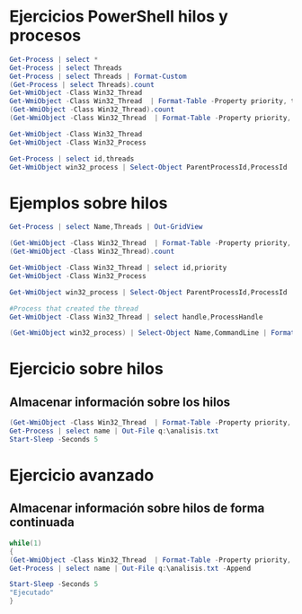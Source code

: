 # Ejercicios PowerShell hilos y procesos

```PowerShell
Get-Process | select *
Get-Process | select Threads
Get-Process | select Threads | Format-Custom
(Get-Process | select Threads).count
Get-WmiObject -Class Win32_Thread
Get-WmiObject -Class Win32_Thread  | Format-Table -Property priority, thread*, User*Time, kernel*Time 
(Get-WmiObject -Class Win32_Thread).count
(Get-WmiObject -Class Win32_Thread  | Format-Table -Property priority, thread*, User*Time, kernel*Time).count
```

```PowerShell
Get-WmiObject -Class Win32_Thread
Get-WmiObject -Class Win32_Process
```

```PowerShell
Get-Process | select id,threads
Get-WmiObject win32_process | Select-Object ParentProcessId,ProcessId
```
# Ejemplos sobre hilos

```PowerShell
Get-Process | select Name,Threads | Out-GridView

(Get-WmiObject -Class Win32_Thread  | Format-Table -Property priority, thread*, User*Time, kernel*Time ).count
(Get-WmiObject -Class Win32_Thread).count

Get-WmiObject -Class Win32_Thread | select id,priority
Get-WmiObject -Class Win32_Process

Get-WmiObject win32_process | Select-Object ParentProcessId,ProcessId

#Process that created the thread
Get-WmiObject -Class Win32_Thread | select handle,ProcessHandle

(Get-WmiObject win32_process) | Select-Object Name,CommandLine | Format-Custom
```

# Ejercicio sobre hilos

## Almacenar información sobre los hilos
```PowerShell
(Get-WmiObject -Class Win32_Thread  | Format-Table -Property priority, thread*, User*Time, kernel*Time ).count | Out-File q:\analisis.txt
Get-Process | select name | Out-File q:\analisis.txt
Start-Sleep -Seconds 5
```

# Ejercicio avanzado

## Almacenar información sobre hilos de forma continuada
```PowerShell
while(1)
{
(Get-WmiObject -Class Win32_Thread  | Format-Table -Property priority, thread*, User*Time, kernel*Time ).count | Out-File q:\analisis.txt -Append
Get-Process | select name | Out-File q:\analisis.txt -Append

Start-Sleep -Seconds 5
"Ejecutado"
}
```
